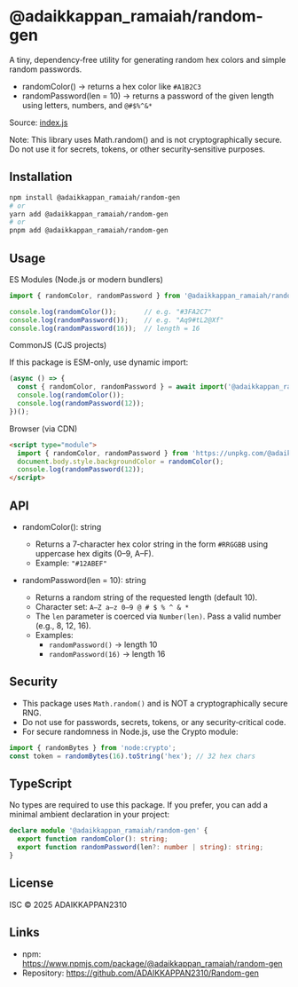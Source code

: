 # @adaikkappan_ramaiah/random-gen

A tiny, dependency‑free utility for generating random hex colors and simple random passwords.

- randomColor() → returns a hex color like `#A1B2C3`
- randomPassword(len = 10) → returns a password of the given length using letters, numbers, and `@#$%^&*`

Source: [index.js](https://github.com/ADAIKKAPPAN2310/Random-gen/blob/main/index.js)

Note: This library uses Math.random() and is not cryptographically secure. Do not use it for secrets, tokens, or other security‑sensitive purposes.

## Installation

```sh
npm install @adaikkappan_ramaiah/random-gen
# or
yarn add @adaikkappan_ramaiah/random-gen
# or
pnpm add @adaikkappan_ramaiah/random-gen
```

## Usage

ES Modules (Node.js or modern bundlers)

```js
import { randomColor, randomPassword } from '@adaikkappan_ramaiah/random-gen';

console.log(randomColor());       // e.g. "#3FA2C7"
console.log(randomPassword());    // e.g. "Aq9#tL2@Xf"
console.log(randomPassword(16));  // length = 16
```

CommonJS (CJS projects)

If this package is ESM-only, use dynamic import:

```js
(async () => {
  const { randomColor, randomPassword } = await import('@adaikkappan_ramaiah/random-gen');
  console.log(randomColor());
  console.log(randomPassword(12));
})();
```

Browser (via CDN)

```html
<script type="module">
  import { randomColor, randomPassword } from 'https://unpkg.com/@adaikkappan_ramaiah/random-gen?module';
  document.body.style.backgroundColor = randomColor();
  console.log(randomPassword(12));
</script>
```

## API

- randomColor(): string
  - Returns a 7‑character hex color string in the form `#RRGGBB` using uppercase hex digits (0–9, A–F).
  - Example: `"#12ABEF"`

- randomPassword(len = 10): string
  - Returns a random string of the requested length (default 10).
  - Character set: `A–Z a–z 0–9 @ # $ % ^ & *`
  - The `len` parameter is coerced via `Number(len)`. Pass a valid number (e.g., 8, 12, 16).
  - Examples:
    - `randomPassword()` → length 10
    - `randomPassword(16)` → length 16

## Security

- This package uses `Math.random()` and is NOT a cryptographically secure RNG.
- Do not use for passwords, secrets, tokens, or any security‑critical code.
- For secure randomness in Node.js, use the Crypto module:

```js
import { randomBytes } from 'node:crypto';
const token = randomBytes(16).toString('hex'); // 32 hex chars
```

## TypeScript

No types are required to use this package. If you prefer, you can add a minimal ambient declaration in your project:

```ts
declare module '@adaikkappan_ramaiah/random-gen' {
  export function randomColor(): string;
  export function randomPassword(len?: number | string): string;
}
```

## License

ISC © 2025 ADAIKKAPPAN2310

## Links

- npm: https://www.npmjs.com/package/@adaikkappan_ramaiah/random-gen
- Repository: https://github.com/ADAIKKAPPAN2310/Random-gen